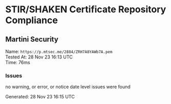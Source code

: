 # STIR/SHAKEN Certificate Repository Compliance

## Martini Security

Name: `https://p.mtsec.me/2884/ZRH7A8YAWb7A.pem`\
Tested At: 28 Nov 23 16:13 UTC\
Time: 76ms

### Issues

no warning, or error, or notice date level issues were found

Generated: 28 Nov 23 16:15 UTC